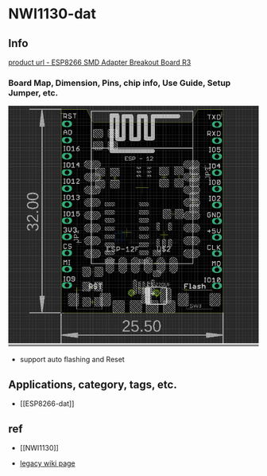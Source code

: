 
# NWI1130-dat

## Info

[product url - ESP8266 SMD Adapter Breakout Board R3](https://www.electrodragon.com/product/esp8266-smd-adapter-breakout-board-r3/)

### Board Map, Dimension, Pins, chip info, Use Guide, Setup Jumper, etc.


![](2025-08-12-15-05-56.png)

- support auto flashing and Reset 


## Applications, category, tags, etc. 

- [[ESP8266-dat]]


## ref 

- [[NWI1130]] 

- [legacy wiki page ](https://www.electrodragon.com/w/Category:ESP8266_Boards)
